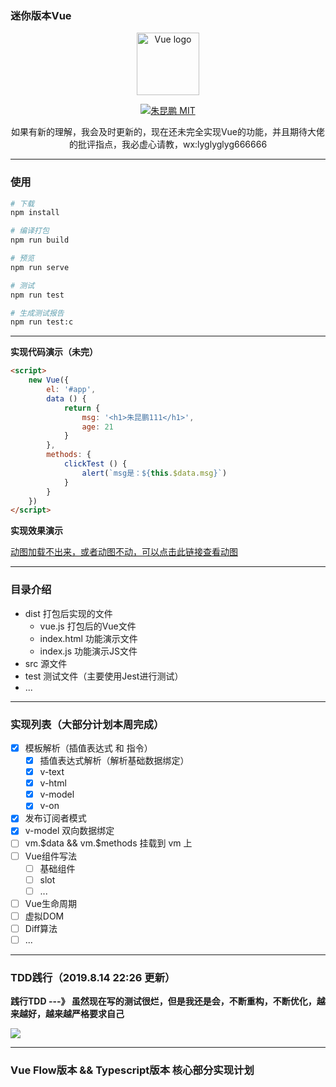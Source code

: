 ### 迷你版本Vue

<p align="center"><a href="https://vuejs.org" target="_blank" rel="noopener noreferrer"><img width="100" src="https://vuejs.org/images/logo.png" alt="Vue logo"></a></p>

<p align="center">
    <a href="javascript:;"><img src="https://img.shields.io/github/license/zhukunpenglinyutong/notes.svg" alt="朱昆鹏 MIT"></a>
  <!--
  <a href="https://codecov.io/github/vuejs/vue?branch=dev"><img src="https://img.shields.io/codecov/c/github/vuejs/vue/dev.svg" alt="Coverage Status"></a>
  <a href="https://npmcharts.com/compare/vue?minimal=true"><img src="https://img.shields.io/npm/dm/vue.svg" alt="Downloads"></a>
  <a href="https://www.npmjs.com/package/vue"><img src="https://img.shields.io/npm/v/vue.svg" alt="Version"></a>
  <a href="https://www.npmjs.com/package/vue"><img src="https://img.shields.io/npm/l/vue.svg" alt="License"></a>
  <a href="https://chat.vuejs.org/"><img src="https://img.shields.io/badge/chat-on%20discord-7289da.svg" alt="Chat"></a>
  <br>
  <a href="https://app.saucelabs.com/builds/50f8372d79f743a3b25fb6ca4851ca4c"><img src="https://app.saucelabs.com/buildstatus/vuejs" alt="Build Status"></a> -->
</p>

<p align="center">
如果有新的理解，我会及时更新的，现在还未完全实现Vue的功能，并且期待大佬的批评指点，我必虚心请教，wx:lyglyglyg666666
</p>

---

### 使用

```sh
# 下载
npm install 

# 编译打包
npm run build

# 预览
npm run serve

# 测试
npm run test 

# 生成测试报告
npm run test:c
```

---

**实现代码演示（未完）**

```html
<script>
    new Vue({
        el: '#app',
        data () {
            return {
                msg: '<h1>朱昆鹏111</h1>',
                age: 21
            }
        },
        methods: {
            clickTest () {
                alert(`msg是：${this.$data.msg}`)
            }
        }
    })
</script>
```

**实现效果演示**

[动图加载不出来，或者动图不动，可以点击此链接查看动图](https://itzkp-1253302184.cos.ap-beijing.myqcloud.com/github%E5%9B%BE%E7%89%87/miniVue/1.%E5%AE%9E%E7%8E%B0%E6%95%88%E6%9E%9C%E6%BC%94%E7%A4%BA.gif)


---

### 目录介绍

- dist 打包后实现的文件
    - vue.js 打包后的Vue文件
    - index.html 功能演示文件
    - index.js 功能演示JS文件
- src 源文件
- test 测试文件（主要使用Jest进行测试）
- ...

---

### 实现列表（大部分计划本周完成）

- [x] 模板解析（插值表达式 和 指令）
    - [x] 插值表达式解析（解析基础数据绑定）
    - [x] v-text
    - [x] v-html
    - [x] v-model
    - [x] v-on
- [x] 发布订阅者模式
- [x] v-model 双向数据绑定
- [ ] vm.$data && vm.$methods 挂载到 vm 上
- [ ] Vue组件写法
    - [ ] 基础组件
    - [ ] slot
    - [ ] ...
- [ ] Vue生命周期
- [ ] 虚拟DOM
- [ ] Diff算法
- [ ] ...

---

### TDD践行（2019.8.14 22:26 更新）

**践行TDD ---》 虽然现在写的测试很烂，但是我还是会，不断重构，不断优化，越来越好，越来越严格要求自己**

<img src="https://itzkp-1253302184.cos.ap-beijing.myqcloud.com/github%E5%9B%BE%E7%89%87/miniVue/2.%E6%B5%8B%E8%AF%95%E8%A6%86%E7%9B%96%E7%8E%87%E7%AD%89%E4%BF%A1%E6%81%AF%2022%3A29.png" />

---

### Vue Flow版本 && Typescript版本 核心部分实现计划





